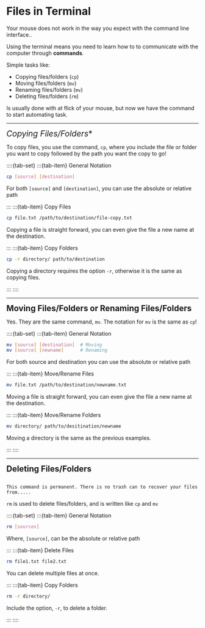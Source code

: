 # Files in Terminal

Your mouse does not work in the way you expect with the command line interface.. 

Using the terminal means you need to learn how to to communicate with the computer through __commands__.

Simple tasks like:

- Copying files/folders (`cp`)
- Moving files/folders (`mv`)
- Renaming files/folders (`mv`)
- Deleting files/folders (`rm`)

Is usually done with at flick of your mouse, but now we have the command to start automating task. 

***

<span style="font-size:1.5em;">*Copying Files/Folders**<span>

To copy files, you use the command, `cp`, where you include the file or folder you want to copy followed by the path you want the copy to go!

::::{tab-set}
:::{tab-item} General Notation
```bash
cp [source] [destination]
```

For both `[source]` and `[destination]`, you can use the absolute or relative path

:::
:::{tab-item} Copy Files
```bash
cp file.txt /path/to/destination/file-copy.txt
```

Copying a file is straight forward, you can even give the file a new name at the destination.

:::
:::{tab-item} Copy Folders
```bash
cp -r directory/ path/to/destination
```

Copying a directory requires the option `-r`, otherwise it is the same as copying files.

:::
::::

***

<span style="font-size:1.5em;">**Moving Files/Folders or Renaming Files/Folders**</span>

Yes. They are the same command, `mv`. The notation for `mv` is the same as `cp`!

::::{tab-set}
:::{tab-item} General Notation
```bash
mv [source] [destination]  # Moving
mv [source] [newname]      # Renaming
```

For both source and destination you can use the absolute or relative path

:::
:::{tab-item} Move/Rename Files
```bash
mv file.txt /path/to/destination/newname.txt
```

Moving a file is straight forward, you can even give the file a new name at the destination.

:::
:::{tab-item} Move/Rename Folders
```bash
mv directory/ path/to/desitination/newname
```

Moving a directory is the same as the previous examples.

:::
::::

***

<span style="font-size:1.5em;">**Deleting Files/Folders**</span>

```{caution}

This command is permanent. There is no trash can to recover your files from.....

```

`rm` is used to delete files/folders, and is written like `cp` and `mv`

::::{tab-set}
:::{tab-item} General Notation
```bash
rm [sources]
```

Where,  `[source]`, can be the absolute or relative path

:::
:::{tab-item} Delete Files
```bash
rm file1.txt file2.txt
```

You can delete multiple files at once.

:::
:::{tab-item} Copy Folders
```bash
rm -r directory/
```

Include the option, `-r`, to delete a folder.

:::
::::
